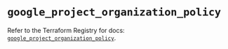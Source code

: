 # `google_project_organization_policy`

Refer to the Terraform Registry for docs: [`google_project_organization_policy`](https://registry.terraform.io/providers/hashicorp/google-beta/6.6.0/docs/resources/google_project_organization_policy).
